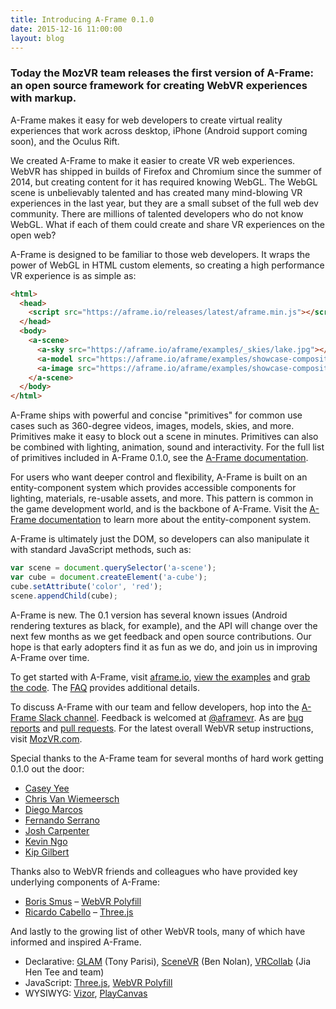```yaml
---
title: Introducing A-Frame 0.1.0
date: 2015-12-16 11:00:00
layout: blog
---
```


### Today the MozVR team releases the first version of A-Frame: an open source framework for creating WebVR experiences with markup.

A-Frame makes it easy for web developers to create virtual reality experiences that work across desktop, iPhone (Android support coming soon), and the Oculus Rift.

We created A-Frame to make it easier to create VR web experiences. WebVR has shipped in builds of Firefox and Chromium since the summer of 2014, but creating content for it has required knowing WebGL. The WebGL scene is unbelievably talented and has created many mind-blowing VR experiences in the last year, but they are a small subset of the full web dev community. There are millions of talented developers who do not know WebGL. What if each of them could create and share VR experiences on the open web?

<!-- more -->

A-Frame is designed to be familiar to those web developers. It wraps the power of WebGL in HTML custom elements, so creating a high performance VR experience is as simple as:

```html
<html>
  <head>
    <script src="https://aframe.io/releases/latest/aframe.min.js"></script>
  </head>
  <body>
    <a-scene>
      <a-sky src="https://aframe.io/aframe/examples/_skies/lake.jpg"></a-sky>
      <a-model src="https://aframe.io/aframe/examples/showcase-composite/sculpture.dae" position="0 0 -2"></a-model>
      <a-image src="https://aframe.io/aframe/examples/showcase-composite/portland.png" width="1" height="0.35" position="-2 1.2 1"></a-image>
    </a-scene>
  </body>
</html>
```

A-Frame ships with powerful and concise "primitives" for common use cases such as 360-degree videos, images, models, skies, and more. Primitives make it easy to block out a scene in minutes. Primitives can also be combined with lighting, animation, sound and interactivity. For the full list of primitives included in A-Frame 0.1.0, see the [A-Frame documentation](../../../../../docs/primitives).

For users who want deeper control and flexibility, A-Frame is built on an entity-component system which provides accessible components for lighting, materials, re-usable assets, and more. This pattern is common in the game development world, and is the backbone of A-Frame. Visit the [A-Frame documentation](../../../../../docs/core/) to learn more about the entity-component system.

A-Frame is ultimately just the DOM, so developers can also manipulate it with standard JavaScript methods, such as:

```js
var scene = document.querySelector('a-scene');
var cube = document.createElement('a-cube');
cube.setAttribute('color', 'red');
scene.appendChild(cube);
```

A-Frame is new. The 0.1 version has several known issues (Android rendering textures as black, for example), and the API will change over the next few months as we get feedback and open source contributions. Our hope is that early adopters find it as fun as we do, and join us in improving A-Frame over time.

To get started with A-Frame, visit [aframe.io](https://aframe.io/), [view the examples](../../../../../examples/) and [grab the code](../../../../../docs/guide/). The [FAQ](../../../../../faq/) provides additional details.

To discuss A-Frame with our team and fellow developers, hop into the [A-Frame Slack channel](https://aframevr-slack.herokuapp.com/). Feedback is welcomed at [@aframevr](https://twitter.com/aframevr/). As are [bug reports](https://github.com/aframevr/aframe/issues/) and [pull requests](https://github.com/aframevr/aframe/). For the latest overall WebVR setup instructions, visit [MozVR.com](http://mozvr.com/).

Special thanks to the A-Frame team for several months of hard work getting 0.1.0 out the door:

* [Casey Yee](https://twitter.com/whoyee)
* [Chris Van Wiemeersch](https://twitter.com/cvanw)
* [Diego Marcos](https://twitter.com/dmarcos)
* [Fernando Serrano](https://twitter.com/fernandojsg)
* [Josh Carpenter](https://twitter.com/joshcarpenter)
* [Kevin Ngo](https://twitter.com/ngokevin_)
* [Kip Gilbert](https://twitter.com/kearwoodgilbert)

Thanks also to WebVR friends and colleagues who have provided key underlying components of A-Frame:

* [Boris Smus](https://twitter.com/borismus) – [WebVR Polyfill](https://github.com/borismus/webvr-polyfill)
* [Ricardo Cabello](https://twitter.com/mrdoob) – [Three.js](http://threejs.org/)

And lastly to the growing list of other WebVR tools, many of which have informed and inspired A-Frame.

* Declarative: [GLAM](http://tparisi.github.io/glam/) (Tony Parisi), [SceneVR](http://www.scenevr.com/) (Ben Nolan), [VRCollab](http://vrcollab.com/) (Jia Hen Tee and team)
* JavaScript: [Three.js](http://threejs.org/), [WebVR Polyfill](https://github.com/borismus/webvr-polyfill)
* WYSIWYG: [Vizor](http://vizor.io/), [PlayCanvas](https://playcanvas.com/)
